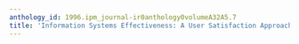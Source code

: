 ```yaml
---
anthology_id: 1996.ipm_journal-ir0anthology0volumeA32A5.7
title: 'Information Systems Effectiveness: A User Satisfaction Approach'
---
```

